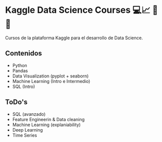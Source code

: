 # Kaggle Data Science Courses 💻📈 🤖🧠
Cursos de la plataforma Kaggle para el desarrollo de Data Science.

## Contenidos
- Python 
- Pandas
- Data Visualization (pyplot + seaborn)
- Machine Learning (Intro e Intermedio)
- SQL (Intro)

## ToDo's
- SQL (avanzado)
- Feature Engineerin & Data cleaning
- Machine Learning (explaniability)
- Deep Learning
- Time Series